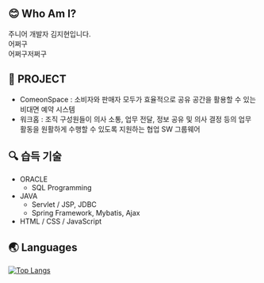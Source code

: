 ## 😊 Who Am I?
  주니어 개발자 김지현입니다.  
  어쩌구  
  어쩌구저쩌구

## 🌴 PROJECT
- ComeonSpace : 소비자와 판매자 모두가 효율적으로 공유 공간을 활용할 수 있는 비대면 예약 시스템
- 워크홈 : 조직 구성원들이 의사 소통, 업무 전달, 정보 공유 및 의사 결정 등의 업무 활동을 원활하게 수행할 수 있도록 지원하는 협업 SW 그룹웨어





## :mag: 습득 기술 
* ORACLE
  * SQL Programming 
* JAVA 
  * Servlet / JSP, JDBC
  * Spring Framework, Mybatis, Ajax 
* HTML / CSS / JavaScript 




## 🌏 Languages 

[![Top Langs](https://github-readme-stats.vercel.app/api/top-langs/?username=77800rpm&layout=compact)](https://github.com/anuraghazra/github-readme-stats)



<!--
**77800rpm/77800rpm** is a ✨ _special_ ✨ repository because its `README.md` (this file) appears on your GitHub profile.

Here are some ideas to get you started:

- 🔭 I’m currently working on ...
- 🌱 I’m currently learning ...
- 👯 I’m looking to collaborate on ...
- 🤔 I’m looking for help with ...
- 💬 Ask me about ...
- 📫 How to reach me: ...
- 😄 Pronouns: ...
- ⚡ Fun fact: ...
-->
